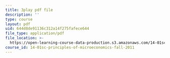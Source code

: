 ```yaml
---
title: 3play pdf file
description: ''
type: course
layout: pdf
uid: 644d8de91136c312a14f275fafece644
file_type: application/pdf
file_location: >-
  https://open-learning-course-data-production.s3.amazonaws.com/14-01sc-principles-of-microeconomics-fall-2011/644d8de91136c312a14f275fafece644_qRkAq_G_9cs.pdf
course_id: 14-01sc-principles-of-microeconomics-fall-2011
---
```


